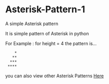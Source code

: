 # Asterisk-Pattern-1
A simple Asterisk pattern

It is simple pattern of Asterisk in python

For Example : for height = 4 the pattern is...
```
    *
   **
  ***
 ****
 ```
 
 you can also view other Asterisk Patterns [Here](https://github.com/Annas-Furquan-Pasha?tab=repositories)

